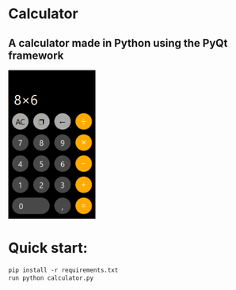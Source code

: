 # Calculator
A calculator made in Python using the PyQt framework 
---
<img src="https://github.com/gleverrr/calculator/blob/main/image.PNG" alt="screen" witdth = "100px" height = "300px">

# Quick start:

```
pip install -r requirements.txt
run python calculator.py
```
